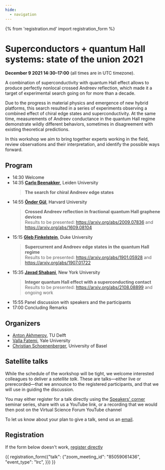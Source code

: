 ```yaml
---
hide:
  - navigation
---
```

{% from 'registration.md' import registration_form %}
# Superconductors + quantum Hall systems: state of the union 2021
**December 9 2021 <time data-format="H:mm" datetime="2021-12-09T14:30:00+00:00">14:30</time>–<time data-format="H:mm" datetime="2021-12-09T17:00:00+00:00">17:00</time>** (all times are in <span id="timezone">UTC</span> timezone).

A combination of superconductivity with quantum Hall effect allows to produce perfectly 
nonlocal crossed Andreev reflection, which made it a target of experimental search going on for more than a decade.

Due to the progress in material physics and emergence of new hybrid platforms, this search resulted in a series of
experiments observing a combined effect of chiral edge states and superconductivity.
At the same time, measurements of Andreev conductance in the quantum Hall regime demonstrate wildly different behaviors,
sometimes in disagreement with existing theoretical predictions.

In this workshop we aim to bring together experts working in the field, review observations and their interpretation, and identify the possible ways forward.

## Program

- <time data-format="H:mm" datetime="2021-12-09T14:30:00+00:00">14:30</time> Welcome
- <time data-format="H:mm" datetime="2021-12-09T14:35:00+00:00">14:35</time>    [**Carlo Beenakker**](https://www.lorentz.leidenuniv.nl/beenakker/), Leiden University
   > **The search for chiral Andreev edge states**  
- <time data-format="H:mm" datetime="2021-12-09T14:55:00+00:00">14:55</time>    [**Önder Gül**](https://kim.physics.harvard.edu/people/onder-gul), Harvard University
   > **Crossed Andreev reflection in fractional quantum Hall graphene devices**  
   > Results to be presented: https://arxiv.org/abs/2009.07836 and https://arxiv.org/abs/1609.08104   
- <time data-format="H:mm" datetime="2021-12-09T15:15:00+00:00">15:15</time>    [**Gleb Finkelstein**](http://webhome.phy.duke.edu/~gleb/), Duke University
   > **Supercurrent and Andreev edge states in the quantum Hall regime**  
   > Results to be presented: https://arxiv.org/abs/1901.05928 and https://arxiv.org/abs/1907.01722   
- <time data-format="H:mm" datetime="2021-12-09T15:35:00+00:00">15:35</time>    [**Javad Shabani**](https://wp.nyu.edu/shabanilab/), New York University
   > **Integer quantum Hall effect with a superconducting contact**  
   > Results to be presented: https://arxiv.org/abs/2108.08899 and ongoing work
- <time data-format="H:mm" datetime="2021-12-09T15:55:00+00:00">15:55</time> Panel discussion with speakers and the participants
- <time data-format="H:mm" datetime="2021-12-09T17:00:00+00:00">17:00</time> Concluding Remarks

## Organizers

- [Anton Akhmerov](https://antonakhmerov.org/), TU Delft
- [Valla Fatemi](https://scholar.google.com/citations?hl=en&user=2FyVH8gAAAAJ), Yale University
- [Christian Schoenenberger](https://nanoelectronics.unibas.ch/), University of Basel

## Satellite talks

While the schedule of the workshop will be tight, we welcome interested colleagues to deliver a *satellite talk*.
These are talks—either live or prerecorded—that we announce to the registered participants, and that we will use in guiding the discussion.

You may either register for a talk directly using the [Speakers' corner](speakers-corner.md) seminar series, share with us a YouTube link, or a recording that we would then post on the Virtual Science Forum YouTube channel

To let us know about your plan to give a talk, send us an [email](mailto://arqh2021@virtualscienceforum.org).

## Registration

If the form below doesn't work, [register directly](https://virtualscienceforum-org.zoom.us/meeting/register/tZEsceyhrTMtHtHp0TaldG-C0vg8AUjBe1bj)

{{ registration_form({"talk": {"zoom_meeting_id": "85059061436", "event_type": "lrc", }}) }}

